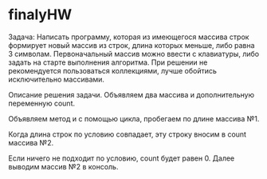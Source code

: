 # finalyHW
Задача: Написать программу, которая из имеющегося массива строк формирует новый массив из строк, длина которых меньше, либо равна 3 символам. Первоначальный массив можно ввести с клавиатуры, либо задать на старте выполнения алгоритма. При решении не рекомендуется пользоваться коллекциями, лучше обойтись исключительно массивами.

Описание решения задачи.
Объявляем два массива и дополнительную переменную count.

Объявляем метод и с помощью цикла, пробегаем по длине массива №1.

Когда длина строк по условию совпадает, эту строку вносим в count массива №2.

Если ничего не подходит по условию, count будет равен 0. Далее выводим массив №2 в консоль.